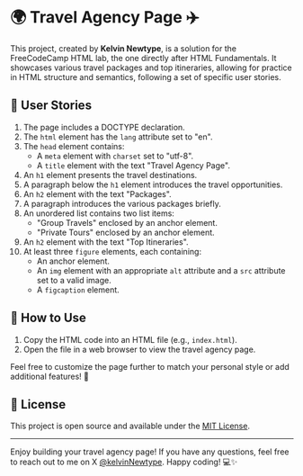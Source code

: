 # 🌍 Travel Agency Page ✈️

This project, created by **Kelvin Newtype**, is a solution for the FreeCodeCamp HTML lab, the one directly after HTML Fundamentals. It showcases various travel packages and top itineraries, allowing for practice in HTML structure and semantics, following a set of specific user stories.

## 📝 User Stories

1. The page includes a DOCTYPE declaration.
2. The `html` element has the `lang` attribute set to "en".
3. The `head` element contains:
    - A `meta` element with `charset` set to "utf-8".
    - A `title` element with the text "Travel Agency Page".
4. An `h1` element presents the travel destinations.
5. A paragraph below the `h1` element introduces the travel opportunities.
6. An `h2` element with the text "Packages".
7. A paragraph introduces the various packages briefly.
8. An unordered list contains two list items:
    - "Group Travels" enclosed by an anchor element.
    - "Private Tours" enclosed by an anchor element.
9. An `h2` element with the text "Top Itineraries".
10. At least three `figure` elements, each containing:
    - An anchor element.
    - An `img` element with an appropriate `alt` attribute and a `src` attribute set to a valid image.
    - A `figcaption` element.

## 🚀 How to Use

1. Copy the HTML code into an HTML file (e.g., `index.html`).
2. Open the file in a web browser to view the travel agency page.

Feel free to customize the page further to match your personal style or add additional features! 🌟

## 📄 License

This project is open source and available under the [MIT License](LICENSE).

---

Enjoy building your travel agency page! If you have any questions, feel free to reach out to me on X [@kelvinNewtype](https://x.com/kelvinNewtype). Happy coding! 💻✨
